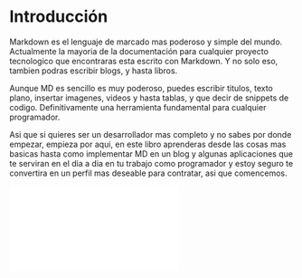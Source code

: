 # Introducción

Markdown es el lenguaje de marcado mas poderoso y simple del mundo. Actualmente la mayoria de la documentación para cualquier proyecto tecnologico que encontraras esta escrito con Markdown. Y no solo eso, tambien podras escribir blogs, y hasta libros.

Aunque MD es sencillo es muy poderoso, puedes escribir titulos, texto plano, insertar imagenes, videos y hasta tablas, y que decir de snippets de codigo. Definitivamente una herramienta fundamental para cualquier programador.

Asi que si quieres ser un desarrollador mas completo y no sabes por donde empezar, empieza por aqui, en este libro aprenderas desde las cosas mas basicas hasta como implementar MD en un blog y algunas aplicaciones que te serviran en el dia a dia en tu trabajo como programador y estoy seguro te convertira en un perfil mas deseable para contratar, asi que comencemos.

![Siguiente](001.md)